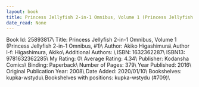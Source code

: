 ```yaml
---
layout: book
title: Princess Jellyfish 2-in-1 Omnibus, Volume 1 (Princess Jellyfish 2-in-1 Omnibus,  no. 1)
date_read: None
---
```


Book Id: 25893817\ 
Title: Princess Jellyfish 2-in-1 Omnibus, Volume 1 (Princess Jellyfish 2-in-1 Omnibus, #1)\ 
Author: Akiko Higashimura\ 
Author l-f: Higashimura, Akiko\ 
Additional Authors: \ 
ISBN: 1632362287\ 
ISBN13: 9781632362285\ 
My Rating: 0\ 
Average Rating: 4.34\ 
Publisher: Kodansha Comics\ 
Binding: Paperback\ 
Number of Pages: 379\ 
Year Published: 2016\ 
Original Publication Year: 2008\ 
Date Added: 2020/01/10\ 
Bookshelves: kupka-wstydu\ 
Bookshelves with positions: kupka-wstydu (#709)\ 


